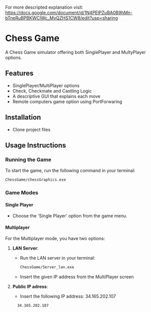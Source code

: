 For more descripted explanation visit: https://docs.google.com/document/d/1N4PElPZuBA0B9hMn-bTneRuBPBKWClWc_MvQZHS1CW8/edit?usp=sharing

# Chess Game

A Chess Game simulator offering both SinglePlayer and MultyPlayer options.


## Features

- SinglePlayer/MultiPlayer options 
- Check, Checkmate and Castling Logic
- A descriptive GUI that explains each move
- Remote computers game option using PortForwaring


## Installation

- Clone project files


## Usage Instructions

### Running the Game

To start the game, run the following command in your terminal:

```bash
ChessGame/chessGraphics.exe
```

### Game Modes

#### Single Player

- Choose the 'Single Player' option from the game menu.

#### Multiplayer

For the Multiplayer mode, you have two options:

1. **LAN Server**:
    - Run the LAN server in your terminal:

      ```bash
      ChessGame/Server_lan.exe
      ```

    - Insert the given IP address from the MultiPlayer screen

2. **Public IP adress**:
    - Insert the following IP address: 34.165.202.107
     ```bash
       34.165.202.107
      ```

